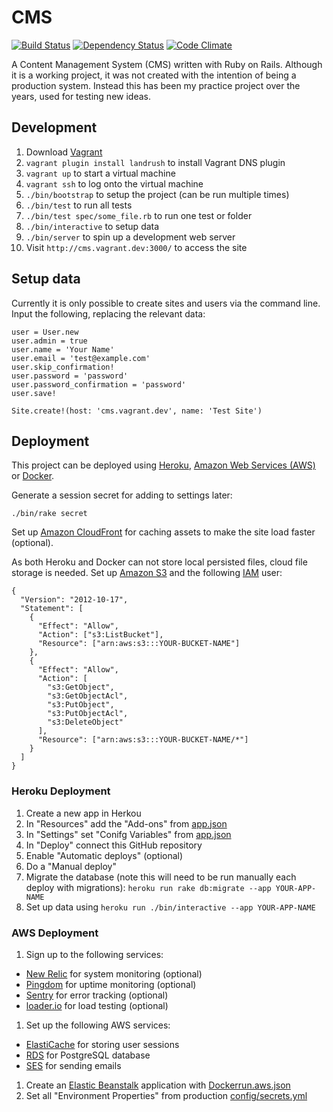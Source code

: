 # CMS

[![Build Status](https://travis-ci.org/obduk/cms.png?branch=master)](https://travis-ci.org/obduk/cms)
[![Dependency Status](https://gemnasium.com/obduk/cms.png)](https://gemnasium.com/obduk/cms)
[![Code Climate](https://codeclimate.com/github/obduk/cms.png)](https://codeclimate.com/github/obduk/cms)

A Content Management System (CMS) written with Ruby on Rails. Although it is a
working project, it was not created with the intention of being a production
system. Instead this has been my practice project over the years, used for
testing new ideas.

## Development

1. Download [Vagrant](https://www.vagrantup.com/)
1. `vagrant plugin install landrush` to install Vagrant DNS plugin
1. `vagrant up` to start a virtual machine
1. `vagrant ssh` to log onto the virtual machine
1. `./bin/bootstrap` to setup the project (can be run multiple times)
1. `./bin/test` to run all tests
1. `./bin/test spec/some_file.rb` to run one test or folder
1. `./bin/interactive` to setup data
1. `./bin/server` to spin up a development web server
1. Visit `http://cms.vagrant.dev:3000/` to access the site

## Setup data

Currently it is only possible to create sites and users via the command line.
Input the following, replacing the relevant data:

    user = User.new
    user.admin = true
    user.name = 'Your Name'
    user.email = 'test@example.com'
    user.skip_confirmation!
    user.password = 'password'
    user.password_confirmation = 'password'
    user.save!

    Site.create!(host: 'cms.vagrant.dev', name: 'Test Site')

## Deployment

This project can be deployed using [Heroku](https://www.heroku.com/),
[Amazon Web Services (AWS)](https://aws.amazon.com/) or
[Docker](https://www.docker.com/).

Generate a session secret for adding to settings later:

    ./bin/rake secret

Set up [Amazon CloudFront](https://aws.amazon.com/cloudfront/) for caching
assets to make the site load faster (optional).

As both Heroku and Docker can not store local persisted files, cloud file
storage is needed. Set up [Amazon S3](https://aws.amazon.com/s3/) and the
following [IAM](https://aws.amazon.com/iam/) user:

    {
      "Version": "2012-10-17",
      "Statement": [
        {
          "Effect": "Allow",
          "Action": ["s3:ListBucket"],
          "Resource": ["arn:aws:s3:::YOUR-BUCKET-NAME"]
        },
        {
          "Effect": "Allow",
          "Action": [
            "s3:GetObject",
            "s3:GetObjectAcl",
            "s3:PutObject",
            "s3:PutObjectAcl",
            "s3:DeleteObject"
          ],
          "Resource": ["arn:aws:s3:::YOUR-BUCKET-NAME/*"]
        }
      ]
    }

### Heroku Deployment

1. Create a new app in Herkou
1. In "Resources" add the "Add-ons" from [app.json](app.json)
1. In "Settings" set "Conifg Variables" from [app.json](app.json)
1. In "Deploy" connect this GitHub repository
1. Enable "Automatic deploys" (optional)
1. Do a "Manual deploy"
1. Migrate the database (note this will need to be run manually each deploy with migrations):
   `heroku run rake db:migrate --app YOUR-APP-NAME`
1. Set up data using `heroku run ./bin/interactive --app YOUR-APP-NAME`

### AWS Deployment

1. Sign up to the following services:
  * [New Relic](https://newrelic.com/) for system monitoring (optional)
  * [Pingdom](https://www.pingdom.com/) for uptime monitoring (optional)
  * [Sentry](https://www.getsentry.com/) for error tracking (optional)
  * [loader.io](https://loader.io/) for load testing (optional)
1. Set up the following AWS services:
  * [ElastiCache](https://aws.amazon.com/elasticache/) for storing user sessions
  * [RDS](https://aws.amazon.com/rds/) for PostgreSQL database
  * [SES](https://aws.amazon.com/ses/) for sending emails
1. Create an [Elastic Beanstalk](https://aws.amazon.com/elasticbeanstalk/) application with
   [Dockerrun.aws.json](Dockerrun.aws.json)
1. Set all "Environment Properties" from production [config/secrets.yml](config/secrets.yml)
